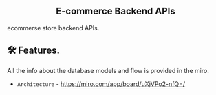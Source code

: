 <div align="center">
<h2> E-commerce Backend	APIs </h2>
</div> 
ecommerse store backend APIs. 


## 🛠️ Features.

All the info about the database models and flow is provided in the miro.
- `Architecture` - https://miro.com/app/board/uXjVPo2-nfQ=/

